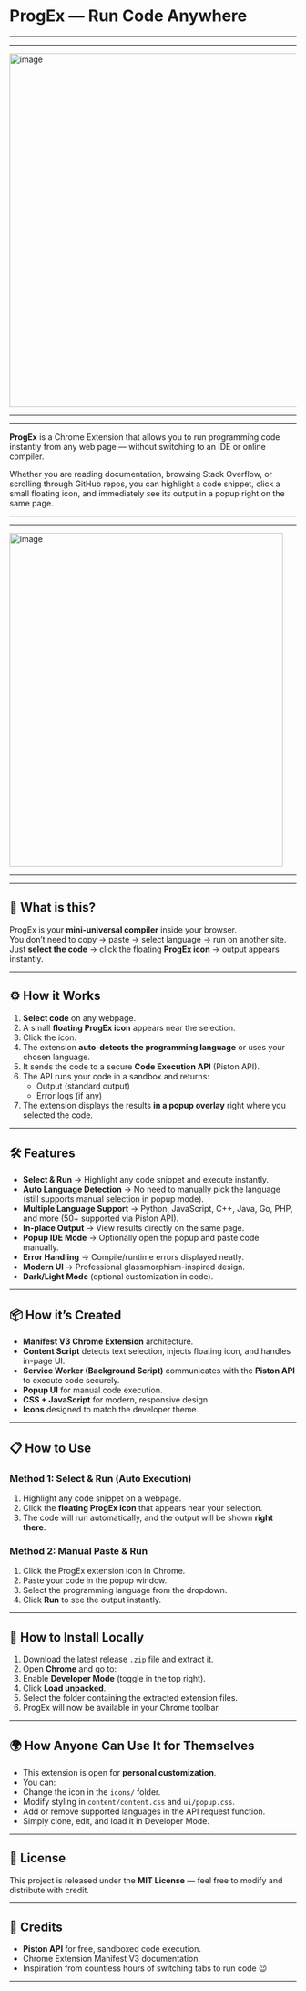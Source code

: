 # ProgEx — Run Code Anywhere
---
---

<img width="1290" height="620" alt="image" src="https://github.com/user-attachments/assets/8d72dfab-fcd2-417b-9584-c15d163f1b5b" />


---
---


**ProgEx** is a Chrome Extension that allows you to run programming code instantly from any web page — without switching to an IDE or online compiler.  

Whether you are reading documentation, browsing Stack Overflow, or scrolling through GitHub repos, you can highlight a code snippet, click a small floating icon, and immediately see its output in a popup right on the same page.

---
---


<img width="480" height="585" alt="image" src="https://github.com/user-attachments/assets/35967ed1-2907-4324-93a9-2f6e19212dd8" />

---
---


## 🚀 What is this?

ProgEx is your **mini-universal compiler** inside your browser.  
You don’t need to copy → paste → select language → run on another site.  
Just **select the code** → click the floating **ProgEx icon** → output appears instantly.

---

## ⚙ How it Works

1. **Select code** on any webpage.
2. A small **floating ProgEx icon** appears near the selection.
3. Click the icon.
4. The extension **auto-detects the programming language** or uses your chosen language.
5. It sends the code to a secure **Code Execution API** (Piston API).
6. The API runs your code in a sandbox and returns:
   - Output (standard output)
   - Error logs (if any)
7. The extension displays the results **in a popup overlay** right where you selected the code.

---

## 🛠 Features

- **Select & Run** → Highlight any code snippet and execute instantly.
- **Auto Language Detection** → No need to manually pick the language (still supports manual selection in popup mode).
- **Multiple Language Support** → Python, JavaScript, C++, Java, Go, PHP, and more (50+ supported via Piston API).
- **In-place Output** → View results directly on the same page.
- **Popup IDE Mode** → Optionally open the popup and paste code manually.
- **Error Handling** → Compile/runtime errors displayed neatly.
- **Modern UI** → Professional glassmorphism-inspired design.
- **Dark/Light Mode** (optional customization in code).

---

## 📦 How it’s Created

- **Manifest V3 Chrome Extension** architecture.
- **Content Script** detects text selection, injects floating icon, and handles in-page UI.
- **Service Worker (Background Script)** communicates with the **Piston API** to execute code securely.
- **Popup UI** for manual code execution.
- **CSS + JavaScript** for modern, responsive design.
- **Icons** designed to match the developer theme.


---

## 📋 How to Use

### Method 1: Select & Run (Auto Execution)
1. Highlight any code snippet on a webpage.
2. Click the **floating ProgEx icon** that appears near your selection.
3. The code will run automatically, and the output will be shown **right there**.

### Method 2: Manual Paste & Run
1. Click the ProgEx extension icon in Chrome.
2. Paste your code in the popup window.
3. Select the programming language from the dropdown.
4. Click **Run** to see the output instantly.

---

## 🔧 How to Install Locally

1. Download the latest release `.zip` file and extract it.  
2. Open **Chrome** and go to:
3. Enable **Developer Mode** (toggle in the top right).
4. Click **Load unpacked**.
5. Select the folder containing the extracted extension files.
6. ProgEx will now be available in your Chrome toolbar.

---

## 🌍 How Anyone Can Use It for Themselves

- This extension is open for **personal customization**.
- You can:
- Change the icon in the `icons/` folder.
- Modify styling in `content/content.css` and `ui/popup.css`.
- Add or remove supported languages in the API request function.
- Simply clone, edit, and load it in Developer Mode.

---

## 📜 License

This project is released under the **MIT License** — feel free to modify and distribute with credit.

---

## 🙌 Credits

- **Piston API** for free, sandboxed code execution.
- Chrome Extension Manifest V3 documentation.
- Inspiration from countless hours of switching tabs to run code 😉

---

